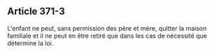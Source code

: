 Article 371-3
----
L'enfant ne peut, sans permission des père et mère, quitter la maison familiale
et il ne peut en être retiré que dans les cas de nécessité que détermine la loi.
